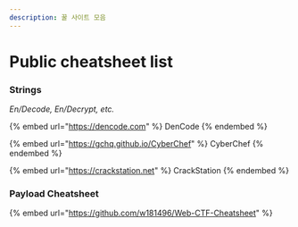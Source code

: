 ```yaml
---
description: 꿀 사이트 모음
---
```


# Public cheatsheet list

### Strings

_En/Decode, En/Decrypt, etc._

{% embed url="https://dencode.com" %}
DenCode
{% endembed %}

{% embed url="https://gchq.github.io/CyberChef" %}
CyberChef
{% endembed %}

{% embed url="https://crackstation.net" %}
CrackStation
{% endembed %}



### Payload Cheatsheet

{% embed url="https://github.com/w181496/Web-CTF-Cheatsheet" %}

